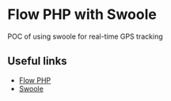# Flow PHP with Swoole

POC of using swoole for real-time GPS tracking

## Useful links

- [Flow PHP](https://flow-php.com/)
- [Swoole](https://wiki.swoole.com/en/#/)
